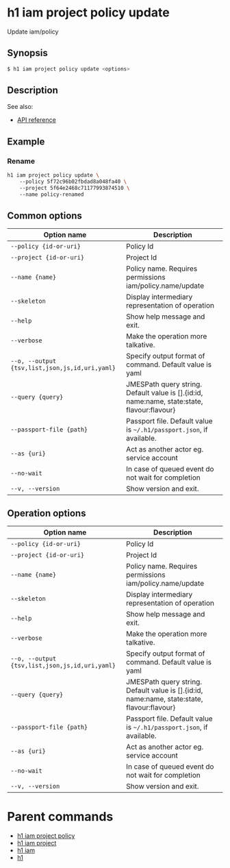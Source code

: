 
# h1 iam project policy update

Update iam/policy

## Synopsis

```bash
$ h1 iam project policy update <options>
```

## Description

See also:

* [API reference](https://api.hyperone.com/v2/docs#operation/iam_project_policy_update)

## Example


### Rename

```bash
h1 iam project policy update \ 
	--policy 5f72c96b02fbdad8a048fa40 \ 
	--project 5f64e2468c71177993874510 \ 
	--name policy-renamed
```

## Common options

| Option name                                        | Description                                                                                    |
| -------------------------------------------------- | ---------------------------------------------------------------------------------------------- |
| ```--policy {id-or-uri}```                         | Policy Id                                                                                      |
| ```--project {id-or-uri}```                        | Project Id                                                                                     |
| ```--name {name}```                                | Policy name. Requires permissions iam/policy.name/update                                       |
| ```--skeleton```                                   | Display intermediary representation of operation                                               |
| ```--help```                                       | Show help message and exit.                                                                    |
| ```--verbose```                                    | Make the operation more talkative.                                                             |
| ```--o, --output {tsv,list,json,js,id,uri,yaml}``` | Specify output format of command. Default value is yaml                                        |
| ```--query {query}```                              | JMESPath query string. Default value is [].\{id:id, name:name, state:state, flavour:flavour\}  |
| ```--passport-file {path}```                       | Passport file. Default value is ```~/.h1/passport.json```, if available.                       |
| ```--as {uri}```                                   | Act as another actor eg. service account                                                       |
| ```--no-wait```                                    | In case of queued event do not wait for completion                                             |
| ```--v, --version```                               | Show version and exit.                                                                         |

## Operation options

| Option name                                        | Description                                                                                    |
| -------------------------------------------------- | ---------------------------------------------------------------------------------------------- |
| ```--policy {id-or-uri}```                         | Policy Id                                                                                      |
| ```--project {id-or-uri}```                        | Project Id                                                                                     |
| ```--name {name}```                                | Policy name. Requires permissions iam/policy.name/update                                       |
| ```--skeleton```                                   | Display intermediary representation of operation                                               |
| ```--help```                                       | Show help message and exit.                                                                    |
| ```--verbose```                                    | Make the operation more talkative.                                                             |
| ```--o, --output {tsv,list,json,js,id,uri,yaml}``` | Specify output format of command. Default value is yaml                                        |
| ```--query {query}```                              | JMESPath query string. Default value is [].\{id:id, name:name, state:state, flavour:flavour\}  |
| ```--passport-file {path}```                       | Passport file. Default value is ```~/.h1/passport.json```, if available.                       |
| ```--as {uri}```                                   | Act as another actor eg. service account                                                       |
| ```--no-wait```                                    | In case of queued event do not wait for completion                                             |
| ```--v, --version```                               | Show version and exit.                                                                         |

# Parent commands

* [h1 iam project policy](./../README.md)
* [h1 iam project](./../../README.md)
* [h1 iam](./../../../README.md)
* [h1](./../../../../README.md)
